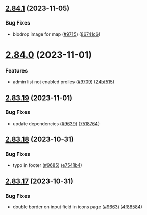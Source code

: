 ## [2.84.1](https://github.com/EddieHubCommunity/BioDrop/compare/v2.84.0...v2.84.1) (2023-11-05)


### Bug Fixes

* biodrop image for map ([#9715](https://github.com/EddieHubCommunity/BioDrop/issues/9715)) ([86741c6](https://github.com/EddieHubCommunity/BioDrop/commit/86741c64d35c996e202cb9de678f47fc1e7b70b9))



# [2.84.0](https://github.com/EddieHubCommunity/BioDrop/compare/v2.83.19...v2.84.0) (2023-11-01)


### Features

* admin list not enabled proiles ([#9709](https://github.com/EddieHubCommunity/BioDrop/issues/9709)) ([24bf515](https://github.com/EddieHubCommunity/BioDrop/commit/24bf5151222058841067311fa138c60dcd52ef05))



## [2.83.19](https://github.com/EddieHubCommunity/BioDrop/compare/v2.83.18...v2.83.19) (2023-11-01)


### Bug Fixes

* update dependencies ([#9639](https://github.com/EddieHubCommunity/BioDrop/issues/9639)) ([7518764](https://github.com/EddieHubCommunity/BioDrop/commit/7518764aa41133e8c5c959e7c5551b1a7dc881d9))



## [2.83.18](https://github.com/EddieHubCommunity/BioDrop/compare/v2.83.17...v2.83.18) (2023-10-31)


### Bug Fixes

* typo in footer ([#9685](https://github.com/EddieHubCommunity/BioDrop/issues/9685)) ([e7541b4](https://github.com/EddieHubCommunity/BioDrop/commit/e7541b4fa61f943cdf0f8e33ba73ec7ac1d6bc1f))



## [2.83.17](https://github.com/EddieHubCommunity/BioDrop/compare/v2.83.16...v2.83.17) (2023-10-31)


### Bug Fixes

* double border on input field in icons page ([#9663](https://github.com/EddieHubCommunity/BioDrop/issues/9663)) ([4f88584](https://github.com/EddieHubCommunity/BioDrop/commit/4f88584e72837e7daae9de66d2fe12b2f3fcacf0))



